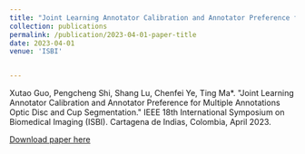 ```yaml
---
title: "Joint Learning Annotator Calibration and Annotator Preference for Multiple Annotations Optic Disc and Cup Segmentation"
collection: publications
permalink: /publication/2023-04-01-paper-title
date: 2023-04-01
venue: 'ISBI'


---
```

Xutao Guo, Pengcheng Shi, Shang Lu, Chenfei Ye, Ting Ma*. "Joint Learning Annotator Calibration and Annotator Preference for Multiple Annotations Optic Disc and Cup Segmentation." IEEE 18th International Symposium on Biomedical Imaging (ISBI). Cartagena de Indias, Colombia, April 2023.

[Download paper here](http://nit-hit.github.io/files/paper1.pdf)
